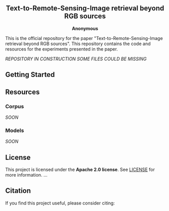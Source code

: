 <div align="center">
  
## Text-to-Remote-Sensing-Image retrieval beyond RGB sources

**Anonymous**

</div>

This is the official repository for the paper "Text-to-Remote-Sensing-Image retrieval beyond RGB sources". This repository contains the code and resources for the experiments presented in the paper.

_REPOSITORY IN CONSTRUCTION SOME FILES COULD BE MISSING_

## Getting Started

## Resources

### Corpus

_SOON_

### Models

_SOON_

## License

This project is licensed under the **Apache 2.0 license**. See [LICENSE](LICENSE) for more information. ...

## Citation

If you find this project useful, please consider citing:

```bibtex

```

